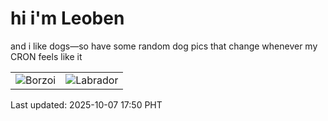 # hi i'm Leoben

and i like dogs—so have some random dog pics that change whenever my CRON feels like it

|  |  |
|--------|----------|
| ![Borzoi](https://random-dog-vercel.vercel.app/api/random-borzoi?v=1759830625) | ![Labrador](https://random-dog-vercel.vercel.app/api/random-labrador?v=1759830625) |

Last updated: 2025-10-07 17:50 PHT
